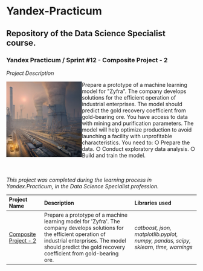 # Yandex-Practicum <a id='composite_project-2'></a>
## Repository of the Data Science Specialist course.
### Yandex Practicum / Sprint #12 - Composite Project - 2

*Project Description*

<img src="https://github.com/DimaDoesCode/Yandex_Practicum-Composite_Project-2/blob/master/gold_recovery.png" width="200" height="200" align="left"/>

Prepare a prototype of a machine learning model for "Zyfra". The company develops solutions for the efficient operation of industrial enterprises.
The model should predict the gold recovery coefficient from gold-bearing ore. You have access to data with mining and purification parameters.
The model will help optimize production to avoid launching a facility with unprofitable characteristics.
You need to:
○ Prepare the data.
○ Conduct exploratory data analysis.
○ Build and train the model.

<br clear="left"/><br>*This project was completed during the learning process in Yandex.Practicum, in the Data Science Specialist profession.*

| Project Name | Description | Libraries used |
| :---------------------- | :---------------------- | :---------------------- |
| [Composite Project - 2](composite_project-2) | Prepare a prototype of a machine learning model for 'Zyfra'. The company develops solutions for the efficient operation of industrial enterprises. The model should predict the gold recovery coefficient from gold-bearing ore. | <i>catboost, json, matplotlib.pyplot, numpy, pandas, scipy, sklearn, time, warnings</i>|